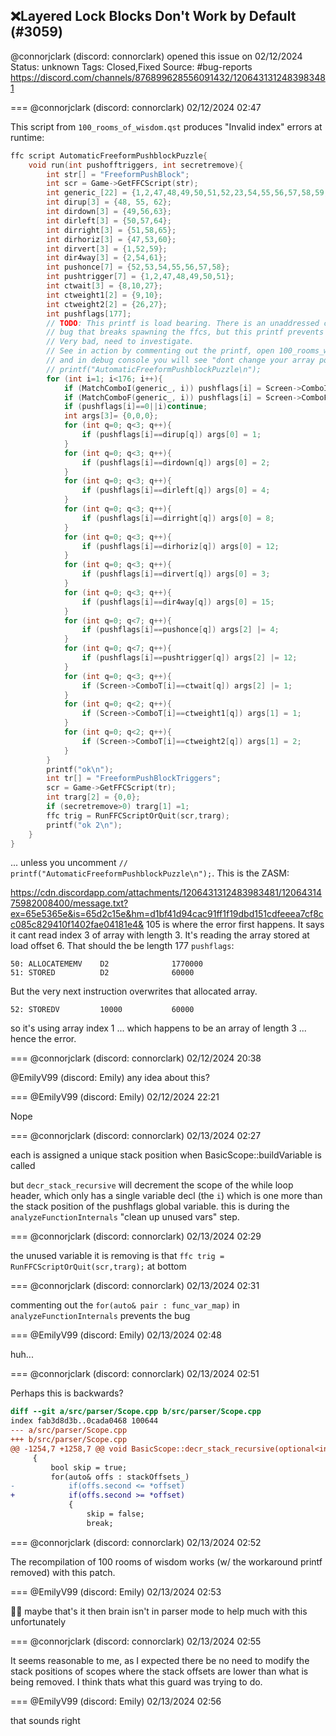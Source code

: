 ## ❌Layered Lock Blocks Don't Work by Default (#3059)
@connorjclark (discord: connorclark) opened this issue on 02/12/2024
Status: unknown
Tags: Closed,Fixed
Source: #bug-reports https://discord.com/channels/876899628556091432/1206431312483983481


=== @connorjclark (discord: connorclark) 02/12/2024 02:47

This script from `100_rooms_of_wisdom.qst` produces "Invalid index" errors at runtime:

```c
ffc script AutomaticFreeformPushblockPuzzle{
    void run(int pushofftriggers, int secretremove){
        int str[] = "FreeformPushBlock";
        int scr = Game->GetFFCScript(str);
        int generic_[22] = {1,2,47,48,49,50,51,52,23,54,55,56,57,58,59,60,61,62,63,64,65,CF_FFICEBLOCK};
        int dirup[3] = {48, 55, 62};
        int dirdown[3] = {49,56,63};
        int dirleft[3] = {50,57,64};
        int dirright[3] = {51,58,65};
        int dirhoriz[3] = {47,53,60};
        int dirvert[3] = {1,52,59};
        int dir4way[3] = {2,54,61};
        int pushonce[7] = {52,53,54,55,56,57,58};
        int pushtrigger[7] = {1,2,47,48,49,50,51};
        int ctwait[3] = {8,10,27};
        int ctweight1[2] = {9,10};
        int ctweight2[2] = {26,27};
        int pushflags[177];
        // TODO: This printf is load bearing. There is an unaddressed compiler
        // bug that breaks spawning the ffcs, but this printf prevents it for some reason.
        // Very bad, need to investigate.
        // See in action by commenting out the printf, open 100_rooms_wisdom.qst and recompile, test mode to room 80,
        // and in debug console you will see "dont change your array pointers" ... (and the push blocks wont work)
        // printf("AutomaticFreeformPushblockPuzzle\n");
        for (int i=1; i<176; i++){
            if (MatchComboI(generic_, i)) pushflags[i] = Screen->ComboI[i];
            if (MatchComboF(generic_, i)) pushflags[i] = Screen->ComboF[i];
            if (pushflags[i]==0||i)continue;
            int args[3]= {0,0,0};
            for (int q=0; q<3; q++){
                if (pushflags[i]==dirup[q]) args[0] = 1;
            }
            for (int q=0; q<3; q++){
                if (pushflags[i]==dirdown[q]) args[0] = 2;
            }
            for (int q=0; q<3; q++){
                if (pushflags[i]==dirleft[q]) args[0] = 4;
            }
            for (int q=0; q<3; q++){
                if (pushflags[i]==dirright[q]) args[0] = 8;
            }
            for (int q=0; q<3; q++){
                if (pushflags[i]==dirhoriz[q]) args[0] = 12;
            }
            for (int q=0; q<3; q++){
                if (pushflags[i]==dirvert[q]) args[0] = 3;
            }
            for (int q=0; q<3; q++){
                if (pushflags[i]==dir4way[q]) args[0] = 15;
            }
            for (int q=0; q<7; q++){
                if (pushflags[i]==pushonce[q]) args[2] |= 4;
            }
            for (int q=0; q<7; q++){
                if (pushflags[i]==pushtrigger[q]) args[2] |= 12;
            }
            for (int q=0; q<3; q++){
                if (Screen->ComboT[i]==ctwait[q]) args[2] |= 1;
            }
            for (int q=0; q<2; q++){
                if (Screen->ComboT[i]==ctweight1[q]) args[1] = 1;
            }
            for (int q=0; q<2; q++){
                if (Screen->ComboT[i]==ctweight2[q]) args[1] = 2;
            }
        }
        printf("ok\n");
        int tr[] = "FreeformPushBlockTriggers";
        scr = Game->GetFFCScript(tr);
        int trarg[2] = {0,0};
        if (secretremove>0) trarg[1] =1;
        ffc trig = RunFFCScriptOrQuit(scr,trarg);        
        printf("ok 2\n");
    }
}
```

... unless you uncomment `// printf("AutomaticFreeformPushblockPuzzle\n");`.
This is the ZASM:

https://cdn.discordapp.com/attachments/1206431312483983481/1206431475982008400/message.txt?ex=65e5365e&is=65d2c15e&hm=d1bf41d94cac91ff1f19dbd151cdfeeea7cf8cc085c829410f1402fae04181e4&
105 is where the error first happens. It says it cant read index 3 of array with length 3.
It's reading the array stored at load offset 6. That should the be length 177 `pushflags`:

```
50: ALLOCATEMEMV    D2              1770000      
51: STORED          D2              60000        
```

But the very next instruction overwrites that allocated array.

```
52: STOREDV         10000           60000        
```

so it's using array index 1 ... which happens to be an array of length 3 ... hence the error.

=== @connorjclark (discord: connorclark) 02/12/2024 20:38

@EmilyV99 (discord: Emily) any idea about this?

=== @EmilyV99 (discord: Emily) 02/12/2024 22:21

Nope

=== @connorjclark (discord: connorclark) 02/13/2024 02:27

each is assigned a unique stack position when BasicScope::buildVariable is called

but `decr_stack_recursive` will decrement the scope of the while loop header, which only has a single variable decl (the `i`) which is one more than the stack position of the pushflags global variable. this is during the `analyzeFunctionInternals` "clean up unused vars" step.

=== @connorjclark (discord: connorclark) 02/13/2024 02:29

the unused variable it is removing is that `ffc trig = RunFFCScriptOrQuit(scr,trarg);`  at bottom

=== @connorjclark (discord: connorclark) 02/13/2024 02:31

commenting out the `for(auto& pair : func_var_map)` in  `analyzeFunctionInternals` prevents the bug

=== @EmilyV99 (discord: Emily) 02/13/2024 02:48

huh...

=== @connorjclark (discord: connorclark) 02/13/2024 02:51

Perhaps this is backwards?

```diff
diff --git a/src/parser/Scope.cpp b/src/parser/Scope.cpp
index fab3d8d3b..0cada0468 100644
--- a/src/parser/Scope.cpp
+++ b/src/parser/Scope.cpp
@@ -1254,7 +1258,7 @@ void BasicScope::decr_stack_recursive(optional<int32_t> offset)
     {
         bool skip = true;
         for(auto& offs : stackOffsets_)
-            if(offs.second <= *offset)
+            if(offs.second >= *offset)
             {
                 skip = false;
                 break;
```

=== @connorjclark (discord: connorclark) 02/13/2024 02:52

The recompilation of 100 rooms of wisdom works (w/ the workaround printf removed) with this patch.

=== @EmilyV99 (discord: Emily) 02/13/2024 02:53

🤷‍♀️ maybe that's it then
brain isn't in parser mode to help much with this unfortunately

=== @connorjclark (discord: connorclark) 02/13/2024 02:55

It seems reasonable to me, as I expected there be no need to modify the stack positions of scopes where the stack offsets are lower than what is being removed. I think thats what this guard was trying to do.

=== @EmilyV99 (discord: Emily) 02/13/2024 02:56

that sounds right
